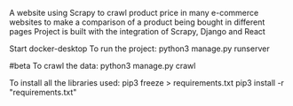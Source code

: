 A website using Scrapy to crawl product price in many e-commerce websites to make a comparison of a product being bought in different pages
Project is built with the integration of Scrapy, Django and React

Start docker-desktop 
To run the project:
    python3 manage.py runserver

#beta
To crawl the data:
    python3 manage.py crawl

To install all the libraries used:
    pip3 freeze > requirements.txt
    pip3 install -r "requirements.txt"

